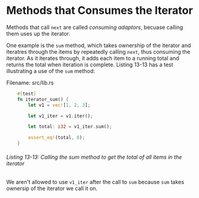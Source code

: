 # Methods that Consumes the Iterator

Methods that call `next` are called *consuming adaptors*, becuase calling them uses up the iterator.

One example is the `sum` method, which takes ownership of the iterator and iteratres through the items by repeatedly calling `next`, thus consuming the iterator. As it iterates through, it adds each item to a running total and returns the total when iteration is complete. Listing 13-13 has a test illustrating a use of the `sum` method:

Filename: src/lib.rs

```rs
    #[test]
    fn iterator_sum() {
        let v1 = vec![1, 2, 3];

        let v1_iter = v1.iter();

        let total: i32 = v1_iter.sum();

        assert_eq!(total, 6);
    }

```

###### Listing 13-13: Calling the sum method to get the total of all items in the iterator

We aren't allowed to use `v1_iter` after the call to `sum` because `sum` takes ownersip of the iterator we call it on.